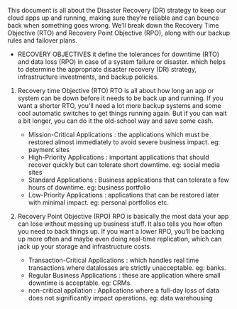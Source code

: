 This document is all about the Disaster Recovery (DR) strategy to keep our cloud apps up and running, making sure they’re reliable and can bounce back when something goes wrong. We’ll break down the Recovery Time Objective (RTO) and Recovery Point Objective (RPO), along with our backup rules and failover plans.

* RECOVERY OBJECTIVES
it define the tolerances for downtime (RTO) and data loss (RPO) in case of a system failure or disaster. which helps to determine the appropriate disaster recovery (DR) strategy, infrastructure investments, and backup policies.

1. Recovery time Objective (RTO)
    RTO is all about how long an app or system can be down before it needs to be back up and running. If you want a shorter RTO, you'll need a lot more backup systems and some cool automatic switches to get things running again. But if you can wait a bit longer, you can do it the old-school way and save some cash. 
    * Mission-Critical Applications : the applications which must be restored almost immediately to avoid severe business impact. eg: payment sites
    * High-Priority Applications : important applications that should recover quickly but can tolerate short downtime. eg: social media sites
    * Standard Applications : Business applications that can tolerate a few hours of downtime. eg: business portfolio
    * Low-Priority Applications :  applications that can be restored later with minimal impact. eg: personal portfolios etc.

2. Recovery Point Objective (RPO)
    RPO is basically the most data your app can lose without messing up business stuff. It also tells you how often you need to back things up. If you want a lower RPO, you'll be backing up more often and maybe even doing real-time replication, which can jack up your storage and infrastructure costs.
    * Transaction-Critical Applications : which handles real time transactions where datalosses are strictly unacceptable. eg: banks.
    * Regular Business Applications : these are application where small downtime is acceptable. eg: CRMs.
    * non-critical appliation : Applications where a full-day loss of data does not significantly impact operations. eg: data warehousing


